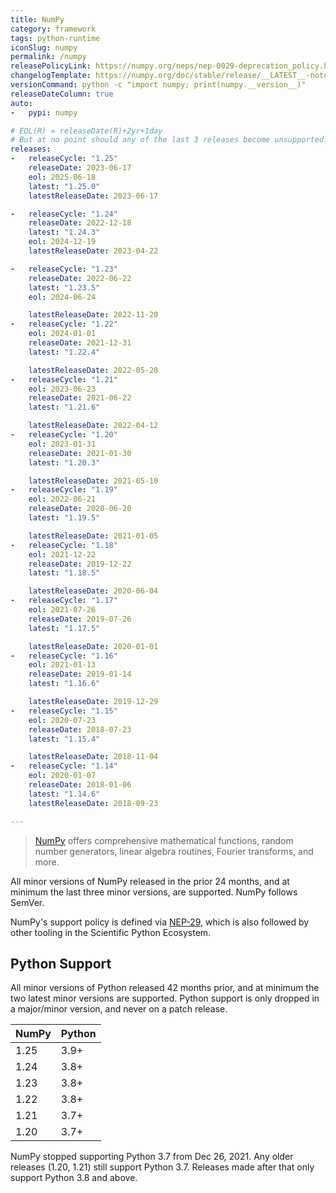 ```yaml
---
title: NumPy
category: framework
tags: python-runtime
iconSlug: numpy
permalink: /numpy
releasePolicyLink: https://numpy.org/neps/nep-0029-deprecation_policy.html
changelogTemplate: https://numpy.org/doc/stable/release/__LATEST__-notes.html
versionCommand: python -c "import numpy; print(numpy.__version__)"
releaseDateColumn: true
auto:
-   pypi: numpy

# EOL(R) = releaseDate(R)+2yr+1day
# But at no point should any of the last 3 releases become unsupported.
releases:
-   releaseCycle: "1.25"
    releaseDate: 2023-06-17
    eol: 2025-06-18
    latest: "1.25.0"
    latestReleaseDate: 2023-06-17

-   releaseCycle: "1.24"
    releaseDate: 2022-12-18
    latest: "1.24.3"
    eol: 2024-12-19
    latestReleaseDate: 2023-04-22

-   releaseCycle: "1.23"
    releaseDate: 2022-06-22
    latest: "1.23.5"
    eol: 2024-06-24

    latestReleaseDate: 2022-11-20
-   releaseCycle: "1.22"
    eol: 2024-01-01
    releaseDate: 2021-12-31
    latest: "1.22.4"

    latestReleaseDate: 2022-05-20
-   releaseCycle: "1.21"
    eol: 2023-06-23
    releaseDate: 2021-06-22
    latest: "1.21.6"

    latestReleaseDate: 2022-04-12
-   releaseCycle: "1.20"
    eol: 2023-01-31
    releaseDate: 2021-01-30
    latest: "1.20.3"

    latestReleaseDate: 2021-05-10
-   releaseCycle: "1.19"
    eol: 2022-06-21
    releaseDate: 2020-06-20
    latest: "1.19.5"

    latestReleaseDate: 2021-01-05
-   releaseCycle: "1.18"
    eol: 2021-12-22
    releaseDate: 2019-12-22
    latest: "1.18.5"

    latestReleaseDate: 2020-06-04
-   releaseCycle: "1.17"
    eol: 2021-07-26
    releaseDate: 2019-07-26
    latest: "1.17.5"

    latestReleaseDate: 2020-01-01
-   releaseCycle: "1.16"
    eol: 2021-01-13
    releaseDate: 2019-01-14
    latest: "1.16.6"

    latestReleaseDate: 2019-12-29
-   releaseCycle: "1.15"
    eol: 2020-07-23
    releaseDate: 2018-07-23
    latest: "1.15.4"

    latestReleaseDate: 2018-11-04
-   releaseCycle: "1.14"
    eol: 2020-01-07
    releaseDate: 2018-01-06
    latest: "1.14.6"
    latestReleaseDate: 2018-09-23

---
```


> [NumPy](https://numpy.org/) offers comprehensive mathematical functions, random number generators, linear algebra routines, Fourier transforms, and more.

All minor versions of NumPy released in the prior 24 months, and at minimum the last three minor versions, are supported. NumPy follows SemVer.

NumPy's support policy is defined via [NEP-29](https://numpy.org/neps/nep-0029-deprecation_policy.html), which is also followed by other tooling in the Scientific Python Ecosystem.

## Python Support

All minor versions of Python released 42 months prior, and at minimum the two latest minor versions are supported. Python support is only dropped in a major/minor version, and never on a patch release.

NumPy | Python
------|-------
1.25  | 3.9+
1.24  | 3.8+
1.23  | 3.8+
1.22  | 3.8+
1.21  | 3.7+
1.20  | 3.7+

NumPy stopped supporting Python 3.7 from Dec 26, 2021. Any older releases (1.20, 1.21) still support Python 3.7. Releases made after that only support Python 3.8 and above.
